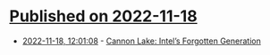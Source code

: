 # [Published on 2022-11-18](index.md)

* [2022-11-18, 12:01:08](https://news.ycombinator.com/item?id=33653428) - [Cannon Lake: Intel’s Forgotten Generation](https://chipsandcheese.com/2022/11/15/cannon-lake-intels-forgotten-generation/)
